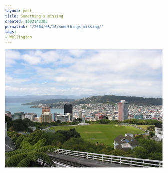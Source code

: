 ```yaml
---
layout: post
title: Something's missing
created: 1092143305
permalink: "/2004/08/10/somethings_missing/"
tags:
- Wellington
---
```


<img src="/image/images/129_2982-1063.jpg"/>

